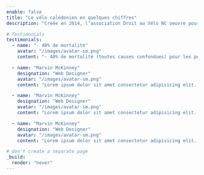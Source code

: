 ```yaml
---
enable: false
title: "Le vélo calédonien en quelques chiffres"
description: "Créée en 2014, l’association Droit au Vélo NC oeuvre pour la promotion du vélo comme moyen de déplacement propre et économique, particulièrement en milieu urbain."

# Testimonials
testimonials:
  - name: "- 40% de mortalité"
    avatar: "/images/avatar-sm.png"
    content: "- 40% de mortalité (toutes causes confondues) pour les personnes de 40 à 69 ans qui se rendent au travail à vélo par rapport à celles qui se déplacent en voiture."

  - name: "Marvin McKinney"
    designation: "Web Designer"
    avatar: "/images/avatar-sm.png"
    content: "Lorem ipsum dolor sit amet consectetur adipisicing elit. Qui iusto illo molestias, assumenda expedita commodi inventore non itaque molestiae voluptatum dolore, facilis sapiente, repellat veniam."

  - name: "Marvin McKinney"
    designation: "Web Designer"
    avatar: "/images/avatar-sm.png"
    content: "Lorem ipsum dolor sit amet consectetur adipisicing elit. Qui iusto illo molestias, assumenda expedita commodi inventore non itaque molestiae voluptatum dolore, facilis sapiente, repellat veniam."

  - name: "Marvin McKinney"
    designation: "Web Designer"
    avatar: "/images/avatar-sm.png"
    content: "Lorem ipsum dolor sit amet consectetur adipisicing elit. Qui iusto illo molestias, assumenda expedita commodi inventore non itaque molestiae voluptatum dolore, facilis sapiente, repellat veniam."

# don't create a separate page
_build:
  render: "never"
---
```


